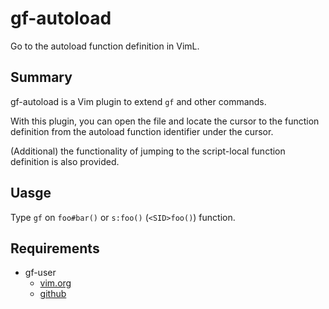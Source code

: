 gf-autoload
===============

Go to the autoload function definition in VimL.

Summary
-------

gf-autoload is a Vim plugin to extend `gf` and other commands.

With this plugin, you can open the file and locate the cursor to the function
definition from the autoload function identifier under the cursor.

(Additional) the functionality of jumping to the script-local function
definition is also provided.

Uasge
-----

Type `gf` on `foo#bar()` or `s:foo()` (`<SID>foo()`) function.

Requirements
------------

 - gf-user
    - [vim.org](http://www.vim.org/scripts/script.php?script_id=3891)
    - [github](https://github.com/kana/vim-gf-user)
